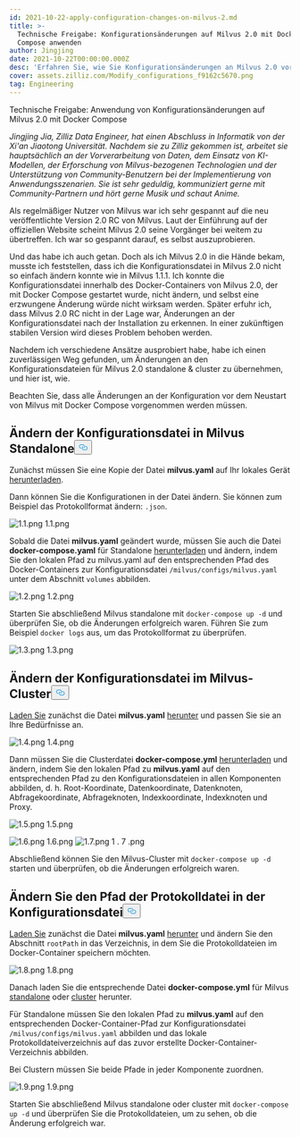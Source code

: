 ```yaml
---
id: 2021-10-22-apply-configuration-changes-on-milvus-2.md
title: >-
  Technische Freigabe: Konfigurationsänderungen auf Milvus 2.0 mit Docker
  Compose anwenden
author: Jingjing
date: 2021-10-22T00:00:00.000Z
desc: 'Erfahren Sie, wie Sie Konfigurationsänderungen an Milvus 2.0 vornehmen'
cover: assets.zilliz.com/Modify_configurations_f9162c5670.png
tag: Engineering
---
```

<custom-h1>Technische Freigabe: Anwendung von Konfigurationsänderungen auf Milvus 2.0 mit Docker Compose</custom-h1><p><em>Jingjing Jia, Zilliz Data Engineer, hat einen Abschluss in Informatik von der Xi'an Jiaotong Universität. Nachdem sie zu Zilliz gekommen ist, arbeitet sie hauptsächlich an der Vorverarbeitung von Daten, dem Einsatz von KI-Modellen, der Erforschung von Milvus-bezogenen Technologien und der Unterstützung von Community-Benutzern bei der Implementierung von Anwendungsszenarien. Sie ist sehr geduldig, kommuniziert gerne mit Community-Partnern und hört gerne Musik und schaut Anime.</em></p>
<p>Als regelmäßiger Nutzer von Milvus war ich sehr gespannt auf die neu veröffentlichte Version 2.0 RC von Milvus. Laut der Einführung auf der offiziellen Website scheint Milvus 2.0 seine Vorgänger bei weitem zu übertreffen. Ich war so gespannt darauf, es selbst auszuprobieren.</p>
<p>Und das habe ich auch getan.  Doch als ich Milvus 2.0 in die Hände bekam, musste ich feststellen, dass ich die Konfigurationsdatei in Milvus 2.0 nicht so einfach ändern konnte wie in Milvus 1.1.1. Ich konnte die Konfigurationsdatei innerhalb des Docker-Containers von Milvus 2.0, der mit Docker Compose gestartet wurde, nicht ändern, und selbst eine erzwungene Änderung würde nicht wirksam werden. Später erfuhr ich, dass Milvus 2.0 RC nicht in der Lage war, Änderungen an der Konfigurationsdatei nach der Installation zu erkennen. In einer zukünftigen stabilen Version wird dieses Problem behoben werden.</p>
<p>Nachdem ich verschiedene Ansätze ausprobiert habe, habe ich einen zuverlässigen Weg gefunden, um Änderungen an den Konfigurationsdateien für Milvus 2.0 standalone &amp; cluster zu übernehmen, und hier ist, wie.</p>
<p>Beachten Sie, dass alle Änderungen an der Konfiguration vor dem Neustart von Milvus mit Docker Compose vorgenommen werden müssen.</p>
<h2 id="Modify-configuration-file-in-Milvus-standalone" class="common-anchor-header">Ändern der Konfigurationsdatei in Milvus Standalone<button data-href="#Modify-configuration-file-in-Milvus-standalone" class="anchor-icon" translate="no">
      <svg translate="no"
        aria-hidden="true"
        focusable="false"
        height="20"
        version="1.1"
        viewBox="0 0 16 16"
        width="16"
      >
        <path
          fill="#0092E4"
          fill-rule="evenodd"
          d="M4 9h1v1H4c-1.5 0-3-1.69-3-3.5S2.55 3 4 3h4c1.45 0 3 1.69 3 3.5 0 1.41-.91 2.72-2 3.25V8.59c.58-.45 1-1.27 1-2.09C10 5.22 8.98 4 8 4H4c-.98 0-2 1.22-2 2.5S3 9 4 9zm9-3h-1v1h1c1 0 2 1.22 2 2.5S13.98 12 13 12H9c-.98 0-2-1.22-2-2.5 0-.83.42-1.64 1-2.09V6.25c-1.09.53-2 1.84-2 3.25C6 11.31 7.55 13 9 13h4c1.45 0 3-1.69 3-3.5S14.5 6 13 6z"
        ></path>
      </svg>
    </button></h2><p>Zunächst müssen Sie eine Kopie der Datei <strong>milvus.yaml</strong> auf Ihr lokales Gerät <a href="https://github.com/milvus-io/milvus/blob/master/configs/milvus.yaml">herunterladen</a>.</p>
<p>Dann können Sie die Konfigurationen in der Datei ändern. Sie können zum Beispiel das Protokollformat ändern: <code translate="no">.json</code>.</p>
<p>
  
   <span class="img-wrapper"> <img translate="no" src="https://assets.zilliz.com/1_1_ee4a16a3ee.png" alt="1.1.png" class="doc-image" id="1.1.png" />
   </span> <span class="img-wrapper"> <span>1.1.png</span> </span></p>
<p>Sobald die Datei <strong>milvus.yaml</strong> geändert wurde, müssen Sie auch die Datei <strong>docker-compose.yaml</strong> für Standalone <a href="https://github.com/milvus-io/milvus/blob/master/deployments/docker/standalone/docker-compose.yml">herunterladen</a> und ändern, indem Sie den lokalen Pfad zu milvus.yaml auf den entsprechenden Pfad des Docker-Containers zur Konfigurationsdatei <code translate="no">/milvus/configs/milvus.yaml</code> unter dem Abschnitt <code translate="no">volumes</code> abbilden.</p>
<p>
  
   <span class="img-wrapper"> <img translate="no" src="https://assets.zilliz.com/1_2_5e7c73708c.png" alt="1.2.png" class="doc-image" id="1.2.png" />
   </span> <span class="img-wrapper"> <span>1.2.png</span> </span></p>
<p>Starten Sie abschließend Milvus standalone mit <code translate="no">docker-compose up -d</code> und überprüfen Sie, ob die Änderungen erfolgreich waren. Führen Sie zum Beispiel <code translate="no">docker logs</code> aus, um das Protokollformat zu überprüfen.</p>
<p>
  
   <span class="img-wrapper"> <img translate="no" src="https://assets.zilliz.com/1_3_a0406df3ab.png" alt="1.3.png" class="doc-image" id="1.3.png" />
   </span> <span class="img-wrapper"> <span>1.3.png</span> </span></p>
<h2 id="Modify-configuration-file-in-Milvus-cluster" class="common-anchor-header">Ändern der Konfigurationsdatei im Milvus-Cluster<button data-href="#Modify-configuration-file-in-Milvus-cluster" class="anchor-icon" translate="no">
      <svg translate="no"
        aria-hidden="true"
        focusable="false"
        height="20"
        version="1.1"
        viewBox="0 0 16 16"
        width="16"
      >
        <path
          fill="#0092E4"
          fill-rule="evenodd"
          d="M4 9h1v1H4c-1.5 0-3-1.69-3-3.5S2.55 3 4 3h4c1.45 0 3 1.69 3 3.5 0 1.41-.91 2.72-2 3.25V8.59c.58-.45 1-1.27 1-2.09C10 5.22 8.98 4 8 4H4c-.98 0-2 1.22-2 2.5S3 9 4 9zm9-3h-1v1h1c1 0 2 1.22 2 2.5S13.98 12 13 12H9c-.98 0-2-1.22-2-2.5 0-.83.42-1.64 1-2.09V6.25c-1.09.53-2 1.84-2 3.25C6 11.31 7.55 13 9 13h4c1.45 0 3-1.69 3-3.5S14.5 6 13 6z"
        ></path>
      </svg>
    </button></h2><p><a href="https://github.com/milvus-io/milvus/blob/master/configs/milvus.yaml">Laden Sie</a> zunächst die Datei <strong>milvus.yaml</strong> <a href="https://github.com/milvus-io/milvus/blob/master/configs/milvus.yaml">herunter</a> und passen Sie sie an Ihre Bedürfnisse an.</p>
<p>
  
   <span class="img-wrapper"> <img translate="no" src="https://assets.zilliz.com/1_4_758b182846.png" alt="1.4.png" class="doc-image" id="1.4.png" />
   </span> <span class="img-wrapper"> <span>1.4.png</span> </span></p>
<p>Dann müssen Sie die Clusterdatei <strong>docker-compose.yml</strong> <a href="https://github.com/milvus-io/milvus/blob/master/deployments/docker/cluster/docker-compose.yml">herunterladen</a> und ändern, indem Sie den lokalen Pfad zu <strong>milvus.yaml</strong> auf den entsprechenden Pfad zu den Konfigurationsdateien in allen Komponenten abbilden, d. h. Root-Koordinate, Datenkoordinate, Datenknoten, Abfragekoordinate, Abfrageknoten, Indexkoordinate, Indexknoten und Proxy.</p>
<p>
  
   <span class="img-wrapper"> <img translate="no" src="https://assets.zilliz.com/1_5_80e15811b8.png" alt="1.5.png" class="doc-image" id="1.5.png" />
   </span> <span class="img-wrapper"> <span>1.5.png</span> </span></p>
<p>
  
   <span class="img-wrapper"> <img translate="no" src="https://assets.zilliz.com/1_6_b2f3e4e47f.png" alt="1.6.png" class="doc-image" id="1.6.png" />
   </span> <span class="img-wrapper"> <span>1.6.png</span> </span> <span class="img-wrapper"> <img translate="no" src="https://assets.zilliz.com/1_7_4d1eb5e1e5.png" alt="1.7.png" class="doc-image" id="1.7.png" /></span> <span class="img-wrapper">1 </span>. <span class="img-wrapper">7 <span>.png</span> </span></p>
<p>Abschließend können Sie den Milvus-Cluster mit <code translate="no">docker-compose up -d</code> starten und überprüfen, ob die Änderungen erfolgreich waren.</p>
<h2 id="Change-log-file-path-in-configuration-file" class="common-anchor-header">Ändern Sie den Pfad der Protokolldatei in der Konfigurationsdatei<button data-href="#Change-log-file-path-in-configuration-file" class="anchor-icon" translate="no">
      <svg translate="no"
        aria-hidden="true"
        focusable="false"
        height="20"
        version="1.1"
        viewBox="0 0 16 16"
        width="16"
      >
        <path
          fill="#0092E4"
          fill-rule="evenodd"
          d="M4 9h1v1H4c-1.5 0-3-1.69-3-3.5S2.55 3 4 3h4c1.45 0 3 1.69 3 3.5 0 1.41-.91 2.72-2 3.25V8.59c.58-.45 1-1.27 1-2.09C10 5.22 8.98 4 8 4H4c-.98 0-2 1.22-2 2.5S3 9 4 9zm9-3h-1v1h1c1 0 2 1.22 2 2.5S13.98 12 13 12H9c-.98 0-2-1.22-2-2.5 0-.83.42-1.64 1-2.09V6.25c-1.09.53-2 1.84-2 3.25C6 11.31 7.55 13 9 13h4c1.45 0 3-1.69 3-3.5S14.5 6 13 6z"
        ></path>
      </svg>
    </button></h2><p><a href="https://github.com/milvus-io/milvus/blob/master/configs/milvus.yaml">Laden Sie</a> zunächst die Datei <strong>milvus.yaml</strong> <a href="https://github.com/milvus-io/milvus/blob/master/configs/milvus.yaml">herunter</a> und ändern Sie den Abschnitt <code translate="no">rootPath</code> in das Verzeichnis, in dem Sie die Protokolldateien im Docker-Container speichern möchten.</p>
<p>
  
   <span class="img-wrapper"> <img translate="no" src="https://assets.zilliz.com/1_8_e3bdc4843f.png" alt="1.8.png" class="doc-image" id="1.8.png" />
   </span> <span class="img-wrapper"> <span>1.8.png</span> </span></p>
<p>Danach laden Sie die entsprechende Datei <strong>docker-compose.yml</strong> für Milvus <a href="https://github.com/milvus-io/milvus/blob/master/deployments/docker/standalone/docker-compose.yml">standalone</a> oder <a href="https://github.com/milvus-io/milvus/blob/master/deployments/docker/cluster/docker-compose.yml">cluster</a> herunter.</p>
<p>Für Standalone müssen Sie den lokalen Pfad zu <strong>milvus.yaml</strong> auf den entsprechenden Docker-Container-Pfad zur Konfigurationsdatei <code translate="no">/milvus/configs/milvus.yaml</code> abbilden und das lokale Protokolldateiverzeichnis auf das zuvor erstellte Docker-Container-Verzeichnis abbilden.</p>
<p>Bei Clustern müssen Sie beide Pfade in jeder Komponente zuordnen.</p>
<p>
  
   <span class="img-wrapper"> <img translate="no" src="https://assets.zilliz.com/1_9_22d8929d92.png" alt="1.9.png" class="doc-image" id="1.9.png" />
   </span> <span class="img-wrapper"> <span>1.9.png</span> </span></p>
<p>Starten Sie abschließend Milvus standalone oder cluster mit <code translate="no">docker-compose up -d</code> und überprüfen Sie die Protokolldateien, um zu sehen, ob die Änderung erfolgreich war.</p>
